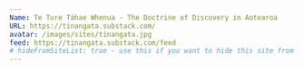 ```yaml
---
Name: Te Ture Tāhae Whenua - The Doctrine of Discovery in Aotearoa
URL: https://tinangata.substack.com/
avatar: /images/sites/tinangata.jpg
feed: https://tinangata.substack.com/feed
# hideFromSiteList: true - use this if you want to hide this site from the list of sites on this page: https://eleventy-m10y.lkmt.us/sites/
---
```

